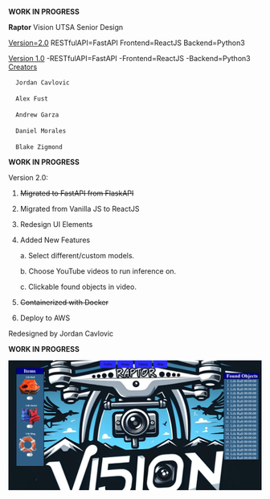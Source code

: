 **WORK IN PROGRESS**

**Raptor** Vision UTSA Senior Design

<ins>Version=2.0</ins>
  RESTfulAPI=FastAPI
  Frontend=ReactJS
  Backend=Python3

<ins>Version 1.0</ins>
  -RESTfulAPI=FastAPI
  -Frontend=ReactJS
  -Backend=Python3
    <ins>Creators</ins>
    
      Jordan Cavlovic
      
      Alex Fust
      
      Andrew Garza
      
      Daniel Morales
      
      Blake Zigmond
      
  
**WORK IN PROGRESS**

Version 2.0:
1. ~~Migrated to FastAPI from FlaskAPI~~
2. Migrated from Vanilla JS to ReactJS
3. Redesign UI Elements
5. Added New Features

   
    a. Select different/custom models.
  
    b. Choose YouTube videos to run inference on.
  
    c. Clickable found objects in video.
  
6. ~~Containerized with Docker~~
7. Deploy to AWS

Redesigned by Jordan Cavlovic

**WORK IN PROGRESS**

![Alt text](https://github.com/Jcavlovic/raptorv2/blob/master/raptor%20preview.png?raw=true "Title")

